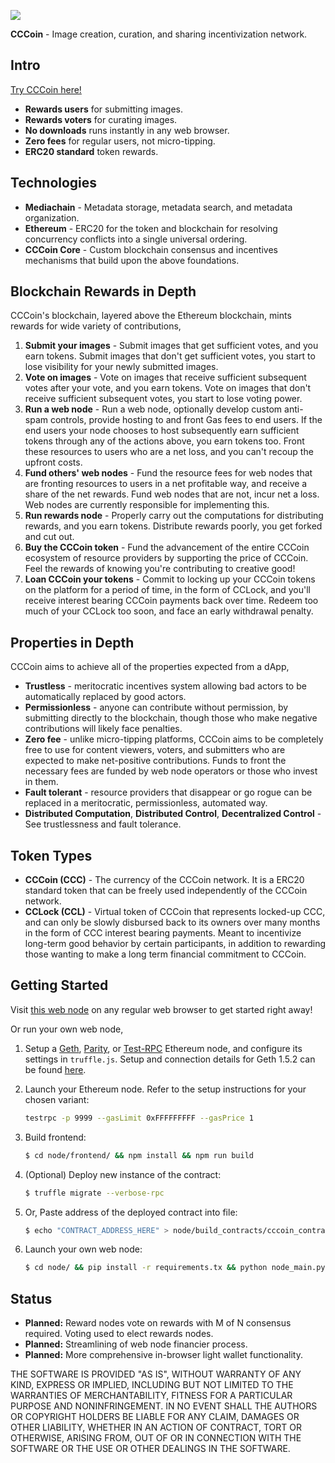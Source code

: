 [<img src="https://github.com/mediachainlabs/cccoin/raw/master/images/cccoin_13.png">](https://github.com/mediachainlabs/cccoin/raw/master/images/cccoin_13.png)

**CCCoin** - Image creation, curation, and sharing incentivization network.

## Intro

[Try CCCoin here!](http://52.168.175.195)

- **Rewards users** for submitting images.
- **Rewards voters** for curating images.
- **No downloads** runs instantly in any web browser.
- **Zero fees** for regular users, not micro-tipping.
- **ERC20 standard** token rewards.

## Technologies

- **Mediachain** - Metadata storage, metadata search, and metadata organization.
- **Ethereum** - ERC20 for the token and blockchain for resolving concurrency conflicts into a single universal ordering.
- **CCCoin Core** - Custom blockchain consensus and incentives mechanisms that build upon the above foundations.

## Blockchain Rewards in Depth

CCCoin's blockchain, layered above the Ethereum blockchain, mints rewards for wide variety of contributions,

1. **Submit your images** - Submit images that get sufficient votes, and you earn tokens. Submit images that don't get sufficient votes, you start to lose visibility for your newly submitted images.
2. **Vote on images** - Vote on images that receive sufficient subsequent votes after your vote, and you earn tokens. Vote on images that don't receive sufficient subsequent votes, you start to lose voting power.
3. **Run a web node** - Run a web node, optionally develop custom anti-spam controls, provide hosting to and front Gas fees to end users. If the end users your node chooses to host subsequently earn sufficient tokens through any of the actions above, you earn tokens too. Front these resources to users who are a net loss, and you can't recoup the upfront costs.
4. **Fund others' web nodes** - Fund the resource fees for web nodes that are fronting resources to users in a net profitable way, and receive a share of the net rewards. Fund web nodes that are not, incur net a loss. Web nodes are currently responsible for implementing this.
5. **Run rewards node** - Properly carry out the computations for distributing rewards, and you earn tokens. Distribute rewards poorly, you get forked and cut out.
6. **Buy the CCCoin token** - Fund the advancement of the entire CCCoin ecosystem of resource providers by supporting the price of CCCoin. Feel the rewards of knowing you're contributing to creative good!
7. **Loan CCCoin your tokens** - Commit to locking up your CCCoin tokens on the platform for a period of time, in the form of CCLock, and you'll receive interest bearing CCCoin payments back over time. Redeem too much of your CCLock too soon, and face an early withdrawal penalty.

## Properties in Depth

CCCoin aims to achieve all of the properties expected from a dApp,

- **Trustless** - meritocratic incentives system allowing bad actors to be automatically replaced by good actors.
- **Permissionless** - anyone can contribute without permission, by submitting directly to the blockchain, though those who make negative contributions will likely face penalties.
- **Zero fee** - unlike micro-tipping platforms, CCCoin aims to be completely free to use for content viewers, voters, and submitters who are expected to make net-positive contributions. Funds to front the necessary fees are funded by web node operators or those who invest in them.
- **Fault tolerant** - resource providers that disappear or go rogue can be replaced in a meritocratic, permissionless, automated way.
- **Distributed Computation**, **Distributed Control**, **Decentralized Control** - See trustlessness and fault tolerance.


## Token Types

- **CCCoin (CCC)** - The currency of the CCCoin network. It is a ERC20 standard token that can be freely used independently of the CCCoin network.
- **CCLock (CCL)** - Virtual token of CCCoin that represents locked-up CCC, and can only be slowly disbursed back to its owners over many months in the form of CCC interest bearing payments. Meant to incentivize long-term good behavior by certain participants, in addition to rewarding those wanting to make a long term financial commitment to CCCoin.


## Getting Started

Visit [this web node](http://52.168.175.195) on any regular web browser to get started right away!

Or run your own web node,

1. Setup a [Geth](https://ethereum.github.io/go-ethereum/downloads/), [Parity](https://ethcore.io/parity.html), or [Test-RPC](https://github.com/ethereumjs/testrpc) Ethereum node, and configure its settings in `truffle.js`. Setup and connection details for Geth 1.5.2 can be found [here](https://gist.github.com/parkan/5b99978279b5c58ca0fdff0c18ed6d88).


2. Launch your Ethereum node. Refer to the setup instructions for your chosen variant:
   
   ```bash
   testrpc -p 9999 --gasLimit 0xFFFFFFFFF --gasPrice 1
   ```

3. Build frontend:

    ```bash
    $ cd node/frontend/ && npm install && npm run build
    ```
4. (Optional) Deploy new instance of the contract:

    ```bash
    $ truffle migrate --verbose-rpc
    ```

5. Or, Paste address of the deployed contract into file:

    ```bash
    $ echo "CONTRACT_ADDRESS_HERE" > node/build_contracts/cccoin_contract_address.txt
    ```

6. Launch your own web node:

    ```bash
    $ cd node/ && pip install -r requirements.tx && python node_main.py start_web
    ```

## Status

- **Planned:** Reward nodes vote on rewards with M of N consensus required. Voting used to elect rewards nodes.
- **Planned:** Streamlining of web node financier process.
- **Planned:** More comprehensive in-browser light wallet functionality.

THE SOFTWARE IS PROVIDED "AS IS", WITHOUT WARRANTY OF ANY KIND, EXPRESS OR IMPLIED, INCLUDING BUT NOT LIMITED TO THE WARRANTIES OF MERCHANTABILITY,
FITNESS FOR A PARTICULAR PURPOSE AND NONINFRINGEMENT. IN NO EVENT SHALL THE AUTHORS OR COPYRIGHT HOLDERS BE LIABLE FOR ANY CLAIM, DAMAGES OR OTHER
LIABILITY, WHETHER IN AN ACTION OF CONTRACT, TORT OR OTHERWISE, ARISING FROM, OUT OF OR IN CONNECTION WITH THE SOFTWARE OR THE USE OR OTHER DEALINGS IN THE SOFTWARE.
